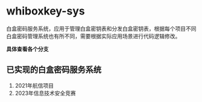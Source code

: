 # whiboxkey-sys
白盒密码服务系统，应用于管理白盒密钥表和分发白盒密钥表，根据每个项目不同白盒密码管理系统也有所不同，需要根据实际应用场景进行代码逻辑修改。

**具体查看各个分支**

## 已实现的白盒密码服务系统
1. 2021年航信项目
2. 2023年信息技术安全竞赛